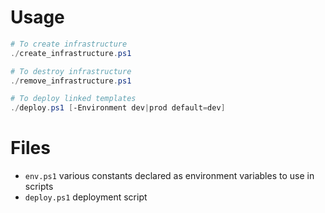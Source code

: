 # Usage

```powershell
# To create infrastructure
./create_infrastructure.ps1

# To destroy infrastructure
./remove_infrastructure.ps1
```

```powershell
# To deploy linked templates
./deploy.ps1 [-Environment dev|prod default=dev]
```

# Files

- `env.ps1` various constants declared as environment variables to use in scripts
- `deploy.ps1` deployment script
